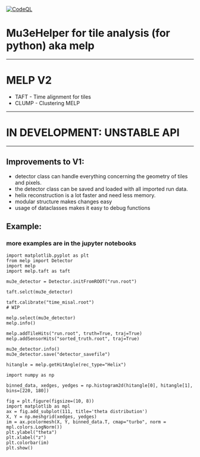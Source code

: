 [![CodeQL](https://github.com/maximilianKoeper/melp/actions/workflows/codeql-analysis.yml/badge.svg)](https://github.com/maximilianKoeper/melp/actions/workflows/codeql-analysis.yml)

# Mu3eHelper for tile analysis (for python) aka melp  
___
# MELP V2
- TAFT - Time alignment for tiles
- CLUMP - Clustering MELP
___
# IN DEVELOPMENT: UNSTABLE API
___
## Improvements to V1:

- detector class can handle everything concerning the geometry of tiles and pixels.
- the detector class can be saved and loaded with all imported run data.
- helix reconstruction is a lot faster and need less memory.
- modular structure makes changes easy
- usage of dataclasses makes it easy to debug functions

## Example:
### more examples are in the jupyter notebooks
```
import matplotlib.pyplot as plt
from melp import Detector
import melp
import melp.taft as taft
```

```
mu3e_detector = Detector.initFromROOT("run.root")
```
```
taft.selct(mu3e_detector)

taft.calibrate("time_misal.root")
# WIP
```
```
melp.select(mu3e_detector)
melp.info()

melp.addTileHits("run.root", truth=True, traj=True)
melp.addSensorHits("sorted_truth.root", traj=True)

mu3e_detector.info()
mu3e_detector.save("detector_savefile")

hitangle = melp.getHitAngle(rec_type="Helix")
```

```
import numpy as np

binned_data, xedges, yedges = np.histogram2d(hitangle[0], hitangle[1], bins=[220, 180])

fig = plt.figure(figsize=(10, 8))
import matplotlib as mpl
ax = fig.add_subplot(111, title='theta distribution')
X, Y = np.meshgrid(xedges, yedges)
im = ax.pcolormesh(X, Y, binned_data.T, cmap="turbo", norm = mpl.colors.LogNorm())
plt.ylabel("theta")
plt.xlabel("z")
plt.colorbar(im)
plt.show()
```
